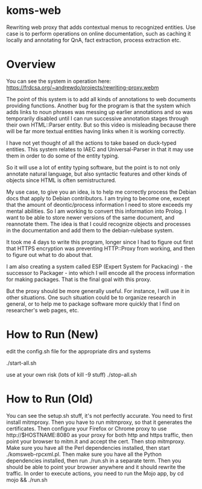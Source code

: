 # koms-web
Rewriting web proxy that adds contextual menus to recognized entities.
Use case is to perform operations on online documentation, such as
caching it locally and annotating for QnA, fact extraction, process
extraction etc.

# Overview

You can see the system in operation here:
https://frdcsa.org/~andrewdo/projects/rewriting-proxy.webm

The point of this system is to add all kinds of annotations to web
documents providing functions.  Another bug for the program is that
the system which adds links to noun phrases was messing up earlier
annotations and so was temporarily disabled until I can run successive
annotation stages through their own HTML::Parser entity.  But so this
video is misleading because there will be far more textual entities
having links when it is working correctly.

I have not yet thought of all the actions to take based on duck-typed
entities.  This system relates to IAEC and Universal-Parser in that it
may use them in order to do some of the entity typing.

So it will use a lot of entity typing software, but the point is to
not only annotate natural language, but also syntactic features and
other kinds of objects since HTML is often semistructured.

My use case, to give you an idea, is to help me correctly process the
Debian docs that apply to Debian contributors.  I am trying to become
one, except that the amount of deontic/process information I need to
store exceeds my mental abilities.  So I am working to convert this
information into Prolog.  I want to be able to store newer versions of
the same document, and reannotate them.  The idea is that I could
recognize objects and processes in the documentation and add them to
the debian-rulebase system.

It took me 4 days to write this program, longer since I had to figure
out first that HTTPS encryption was preventing HTTP::Proxy from
working, and then to figure out what to do about that.

I am also creating a system called ESP (Expert System for Packacing) -
the successor to Packager - into which I will encode all the process
information for making packages.  That is the final goal with this
proxy.

But the proxy should be more generally useful.  For instance, I will
use it in other situations.  One such situation could be to organize
research in general, or to help me to package software more quickly
that I find on researcher's web pages, etc.

# How to Run (New)


edit the config.sh file for the appropriate dirs and systems

./start-all.sh

use at your own risk (lots of kill -9 stuff)
./stop-all.sh

# How to Run (Old)

You can see the setup.sh stuff, it's not perfectly accurate.  You need
to first install mitmproxy.  Then you have to run mitmproxy, so that
it generates the certificates.  Then configure your Firefox or Chrome
proxy to use http://$HOSTNAME:8080 as your proxy for both http and
https traffic, then point your browser to mitm.it and accept the cert.
Then stop mitmproxy.  Make sure you have all the Perl dependencies
installed, then start ./komsweb-rpcxml.pl.  Then make sure you have 
all the Python dependencies installed, then run ./run.sh in a
separate term.  Then you should be able to point your browser anywhere
and it should rewrite the traffic.  In order to execute actions, you
need to run the Mojo app, by cd mojo && ./run.sh
